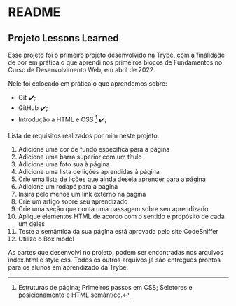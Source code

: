 # README
## Projeto Lessons Learned <br />

Esse projeto foi o primeiro projeto desenvolvido na Trybe, com a finalidade de por em prática o que aprendi nos primeiros blocos de Fundamentos no Curso de Desenvolvimento Web, em abril de 2022.

Nele foi colocado em prática o que aprendemos sobre: <br />
- Git :heavy_check_mark:; <br />
- GitHub :heavy_check_mark:; <br />
- Introdução a HTML e CSS [^*] :heavy_check_mark:; <br />

[^*]: Estruturas de página; Primeiros passos em CSS; Seletores e posicionamento e HTML semântico.

Lista de requisitos realizados por mim neste projeto:
1. Adicione uma cor de fundo específica para a página <br />
2. Adicione uma barra superior com um título <br />
3. Adicione uma foto sua à página <br />
4. Adicione uma lista de lições aprendidas à página <br />
5. Crie uma lista de lições que ainda deseja aprender para a página <br />
6. Adicione um rodapé para a página <br />
7. Insira pelo menos um link externo na página <br />
8. Crie um artigo sobre seu aprendizado <br />
9. Crie uma seção que conta uma passagem sobre seu aprendizado <br />
10. Aplique elementos HTML de acordo com o sentido e propósito de cada um deles <br />
11. Teste a semântica da sua página está aprovada pelo site CodeSniffer <br />
12. Utilize o Box model <br />

As partes que desenvolvi no projeto, podem ser encontradas nos arquivos index.html e style.css. Todos os outros arquivos já são entregues prontos para os alunos em aprendizado da Trybe.
<!-- Olá, Tryber!
Esse é apenas um arquivo inicial para o README do seu projeto no qual você pode customizar e reutilizar todas as vezes que for executar o trybe-publisher.

Para deixá-lo com a sua cara, basta alterar o seguinte arquivo da sua máquina: ~/.student-repo-publisher/custom/_NEW_README.md

É essencial que você preencha esse documento por conta própria, ok?
Não deixe de usar nossas dicas de escrita de README de projetos, e deixe sua criatividade brilhar!
:warning: IMPORTANTE: você precisa deixar nítido:
- quais arquivos/pastas foram desenvolvidos por você; 
- quais arquivos/pastas foram desenvolvidos por outra pessoa estudante;
- quais arquivos/pastas foram desenvolvidos pela Trybe.
-->
